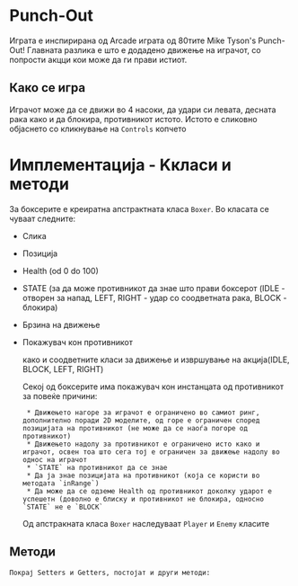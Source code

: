 # Punch-Out
Играта е инспирирана од Arcade играта од 80тите Mike Tyson's Punch-Out!
Главната разлика е што е додадено движење на играчот, со попрости акцци кои може да ги прави истиот.

## Како се игра
Играчот може да се движи во 4 насоки, да удари си левата, десната рака како и да блокира, противникот истото.
Истото е сликовно објаснето со кликнување на `Controls` копчето


# Имплементација - Kкласи и методи
За боксерите е креиратна апстрактната класа `Boxer`. Во класата се чуваат следните:
 * Слика 
 * Позиција
 * Health (od 0 do 100)
 * STATE (за да може противникот да знае што прави боксерот (IDLE - отворен за напад, LEFT, RIGHT - удар со соодветната рака, BLOCK - блокира)
 * Брзина на движење
 * Покажувач кон противникот
	
	како и соодветните класи за движење и извршување на акција(IDLE, BLOCK, LEFT, RIGHT)
	
	Секој од боксерите има покажувач кон инстанцата од противникот за повеќе причини:
	
		* Движењето нагоре за играчот е ограничено во самиот ринг, дополнително поради 2D моделите, од горе е ограничен според позицијата на противникот (не може да се наоѓа погоре од противникот)
		* Движењето надолу за противникот е ограничено исто како и играчот, освен тоа што сега тој е ограничен за движење надолу во однос на играчот
		* `STATE` на противникот да се знае
		* Да ја знае позицијата на противникот (која се користи во методата `inRange`)
		* Да може да се одземе Health од противникот доколку ударот е успешетн (доволно е блиску и противникот не блокира, односно `STATE` не е `BLOCK`
		
	Од апстракната класа `Boxer` наследуваат `Player` и `Enemy` класите
		
## Методи

	Покрај Setters и Getters, постојат и други методи:
	
	
